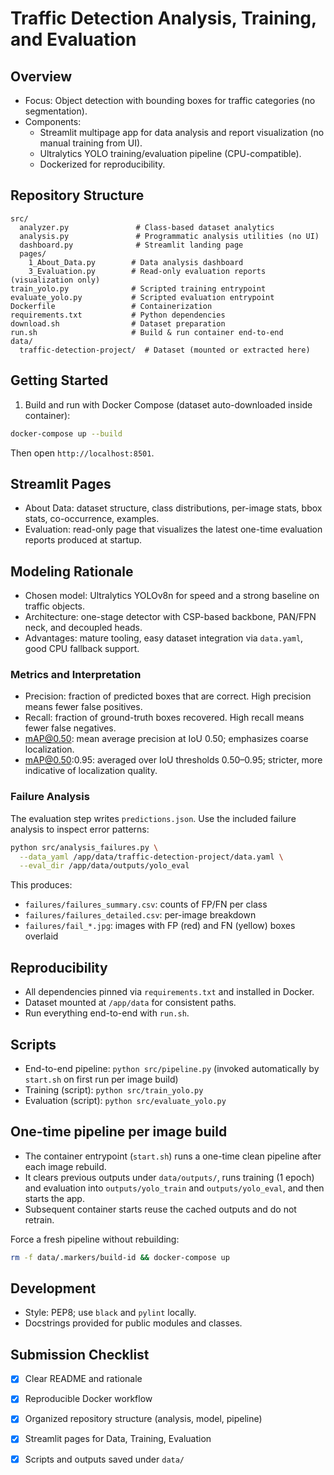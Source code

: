 # Traffic Detection Analysis, Training, and Evaluation

## Overview
- Focus: Object detection with bounding boxes for traffic categories (no segmentation).
- Components:
  - Streamlit multipage app for data analysis and report visualization (no manual training from UI).
  - Ultralytics YOLO training/evaluation pipeline (CPU-compatible).
  - Dockerized for reproducibility.

## Repository Structure
```
src/
  analyzer.py               # Class-based dataset analytics
  analysis.py               # Programmatic analysis utilities (no UI)
  dashboard.py              # Streamlit landing page
  pages/
    1_About_Data.py        # Data analysis dashboard
    3_Evaluation.py        # Read-only evaluation reports (visualization only)
train_yolo.py              # Scripted training entrypoint
evaluate_yolo.py           # Scripted evaluation entrypoint
Dockerfile                 # Containerization
requirements.txt           # Python dependencies
download.sh                # Dataset preparation
run.sh                     # Build & run container end-to-end
data/
  traffic-detection-project/  # Dataset (mounted or extracted here)
```

## Getting Started
1) Build and run with Docker Compose (dataset auto-downloaded inside container):
```bash
docker-compose up --build
```
Then open `http://localhost:8501`.

## Streamlit Pages
- About Data: dataset structure, class distributions, per-image stats, bbox stats, co-occurrence, examples.
- Evaluation: read-only page that visualizes the latest one-time evaluation reports produced at startup.

## Modeling Rationale
- Chosen model: Ultralytics YOLOv8n for speed and a strong baseline on traffic objects.
- Architecture: one-stage detector with CSP-based backbone, PAN/FPN neck, and decoupled heads.
- Advantages: mature tooling, easy dataset integration via `data.yaml`, good CPU fallback support.

### Metrics and Interpretation
- Precision: fraction of predicted boxes that are correct. High precision means fewer false positives.
- Recall: fraction of ground-truth boxes recovered. High recall means fewer false negatives.
- mAP@0.50: mean average precision at IoU 0.50; emphasizes coarse localization.
- mAP@0.50:0.95: averaged over IoU thresholds 0.50–0.95; stricter, more indicative of localization quality.

### Failure Analysis
The evaluation step writes `predictions.json`. Use the included failure analysis to inspect error patterns:
```bash
python src/analysis_failures.py \
  --data_yaml /app/data/traffic-detection-project/data.yaml \
  --eval_dir /app/data/outputs/yolo_eval
```
This produces:
- `failures/failures_summary.csv`: counts of FP/FN per class
- `failures/failures_detailed.csv`: per-image breakdown
- `failures/fail_*.jpg`: images with FP (red) and FN (yellow) boxes overlaid

## Reproducibility
- All dependencies pinned via `requirements.txt` and installed in Docker.
- Dataset mounted at `/app/data` for consistent paths.
- Run everything end-to-end with `run.sh`.

## Scripts
- End-to-end pipeline: `python src/pipeline.py` (invoked automatically by `start.sh` on first run per image build)
- Training (script): `python src/train_yolo.py`
- Evaluation (script): `python src/evaluate_yolo.py`

## One-time pipeline per image build
- The container entrypoint (`start.sh`) runs a one-time clean pipeline after each image rebuild.
- It clears previous outputs under `data/outputs/`, runs training (1 epoch) and evaluation into `outputs/yolo_train` and `outputs/yolo_eval`, and then starts the app.
- Subsequent container starts reuse the cached outputs and do not retrain.

Force a fresh pipeline without rebuilding:
```bash
rm -f data/.markers/build-id && docker-compose up
```

## Development
- Style: PEP8; use `black` and `pylint` locally.
- Docstrings provided for public modules and classes.

## Submission Checklist
- [x] Clear README and rationale
- [x] Reproducible Docker workflow
- [x] Organized repository structure (analysis, model, pipeline)
- [x] Streamlit pages for Data, Training, Evaluation
- [x] Scripts and outputs saved under `data/`

